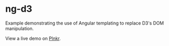 # ng-d3

Example demonstrating the use of Angular templating to replace D3's DOM manipulation.

View a live demo on [Plnkr][plnkr-url].

[plnkr-url]: http://run.plnkr.co/bVgPAcHqttLtVmc9/
